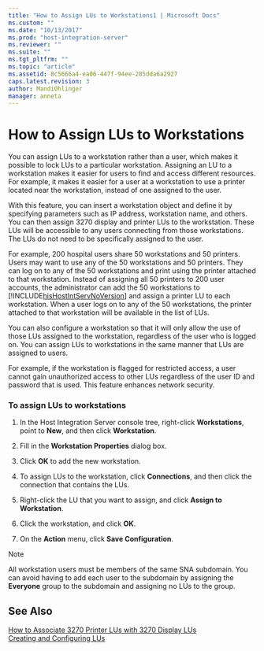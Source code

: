 ```yaml
---
title: "How to Assign LUs to Workstations1 | Microsoft Docs"
ms.custom: ""
ms.date: "10/13/2017"
ms.prod: "host-integration-server"
ms.reviewer: ""
ms.suite: ""
ms.tgt_pltfrm: ""
ms.topic: "article"
ms.assetid: 8c5666a4-ea06-447f-94ee-285dda6a2927
caps.latest.revision: 3
author: MandiOhlinger
manager: anneta
---
```

# How to Assign LUs to Workstations
You can assign LUs to a workstation rather than a user, which makes it possible to lock LUs to a particular workstation. Assigning an LU to a workstation makes it easier for users to find and access different resources. For example, it makes it easier for a user at a workstation to use a printer located near the workstation, instead of one assigned to the user.  
  
 With this feature, you can insert a workstation object and define it by specifying parameters such as IP address, workstation name, and others. You can then assign 3270 display and printer LUs to the workstation. These LUs will be accessible to any users connecting from those workstations. The LUs do not need to be specifically assigned to the user.  
  
 For example, 200 hospital users share 50 workstations and 50 printers. Users may want to use any of the 50 workstations and 50 printers. They can log on to any of the 50 workstations and print using the printer attached to that workstation. Instead of assigning all 50 printers to 200 user accounts, the administrator can add the 50 workstations to [!INCLUDE[hisHostIntServNoVersion](../core/includes/hishostintservnoversion-md.md)] and assign a printer LU to each workstation. When a user logs on to any of the 50 workstations, the printer attached to that workstation will be available in the list of LUs.  
  
 You can also configure a workstation so that it will only allow the use of those LUs assigned to the workstation, regardless of the user who is logged on. You can assign LUs to workstations in the same manner that LUs are assigned to users.  
  
 For example, if the workstation is flagged for restricted access, a user cannot gain unauthorized access to other LUs regardless of the user ID and password that is used. This feature enhances network security.  
  
### To assign LUs to workstations  
  
1.  In the Host Integration Server console tree, right-click **Workstations**, point to **New**, and then click **Workstation**.  
  
2.  Fill in the **Workstation Properties** dialog box.  
  
3.  Click **OK** to add the new workstation.  
  
4.  To assign LUs to the workstation, click **Connections**, and then click the connection that contains the LUs.  
  
5.  Right-click the LU that you want to assign, and click **Assign to Workstation**.  
  
6.  Click the workstation, and click **OK**.  
  
7.  On the **Action** menu, click **Save Configuration**.  
  
> [!NOTE]
>  All workstation users must be members of the same SNA subdomain. You can avoid having to add each user to the subdomain by assigning the **Everyone** group to the subdomain and assigning no LUs to the group.  
  
## See Also  
 [How to Associate 3270 Printer LUs with 3270 Display LUs](../core/how-to-associate-3270-printer-lus-with-3270-display-lus.md)   
 [Creating and Configuring LUs](../core/creating-and-configuring-lus.md)